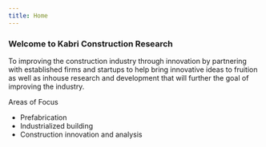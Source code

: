 ```yaml
---
title: Home
---
```


### Welcome to Kabri Construction Research

To improving the construction industry through innovation by partnering with established firms and startups to help bring innovative ideas to fruition as well as inhouse research and development that will further the goal of improving the industry. 

Areas of Focus
- Prefabrication
- Industrialized building
- Construction innovation and analysis

